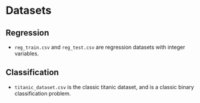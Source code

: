 # Datasets

## Regression
- `reg_train.csv` and `reg_test.csv` are regression datasets with integer variables.

## Classification
- `titanic_dataset.csv` is the classic titanic dataset, and is a classic binary classification problem.
